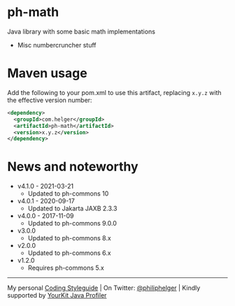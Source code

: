 # ph-math

Java library with some basic math implementations

* Misc numbercruncher stuff

# Maven usage

Add the following to your pom.xml to use this artifact, replacing `x.y.z` with the effective version number:

```xml
<dependency>
  <groupId>com.helger</groupId>
  <artifactId>ph-math</artifactId>
  <version>x.y.z</version>
</dependency>
```
  
# News and noteworthy

* v4.1.0 - 2021-03-21
    * Updated to ph-commons 10
* v4.0.1 - 2020-09-17
    * Updated to Jakarta JAXB 2.3.3
* v4.0.0 - 2017-11-09
    * Updated to ph-commons 9.0.0
* v3.0.0 
    * Updated to ph-commons 8.x    
* v2.0.0 
    * Updated to ph-commons 6.x    
* v1.2.0 
    * Requires ph-commons 5.x    

---

My personal [Coding Styleguide](https://github.com/phax/meta/blob/master/CodingStyleguide.md) |
On Twitter: <a href="https://twitter.com/philiphelger">@philiphelger</a> |
Kindly supported by [YourKit Java Profiler](https://www.yourkit.com)